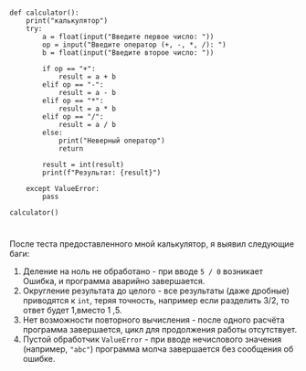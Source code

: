 
#
```
def calculator():
    print("калькулятор")
    try:
        a = float(input("Введите первое число: "))
        op = input("Введите оператор (+, -, *, /): ")
        b = float(input("Введите второе число: "))

        if op == "+":
            result = a + b
        elif op == "-":
            result = a - b
        elif op == "*":
            result = a * b
        elif op == "/":
            result = a / b
        else:
            print("Неверный оператор")
            return

        result = int(result)
        print(f"Результат: {result}")

    except ValueError:
        pass

calculator()
```
#

После теста предоставленного мной калькулятор, я выявил следующие баги:

1. Деление на ноль не обработано - при вводе `5 / 0` возникает Ошибка, и программа аварийно завершается.  
2. Округление результата до целого - все результаты (даже дробные) приводятся к `int`, теряя точность, например если разделить 3/2, то ответ будет 1,вместо 1
,5.  
3. Нет возможности повторного вычисления - после одного расчёта программа завершается, цикл для продолжения работы отсутствует.  
4. Пустой обработчик `ValueError` - при вводе нечислового значения (например, `"abc"`) программа молча завершается без сообщения об ошибке.  

